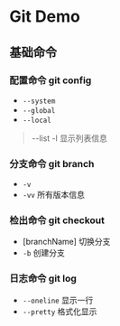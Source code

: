 # Git Demo

## 基础命令

### 配置命令 git config

- `--system`
- `--global`
- `--local`
> --list -l 显示列表信息

### 分支命令 git branch

- `-v`
- `-vv` 所有版本信息

### 检出命令 git checkout

* [branchName] 切换分支
* `-b` 创建分支

### 日志命令 git log 

* `--oneline` 显示一行
* `--pretty` 格式化显示 